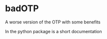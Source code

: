 # badOTP
A worse version of the OTP with some benefits 


In the python package is a short documentation
